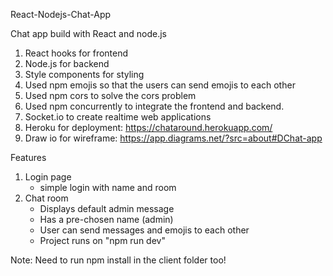 React-Nodejs-Chat-App

Chat app build with React and node.js

1. React hooks for frontend
2. Node.js for backend
3. Style components for styling
4. Used npm emojis so that the users can send emojis to each other
5. Used npm cors to solve the cors problem
6. Used npm concurrently to integrate the frontend and backend.
4. Socket.io to create realtime web applications
5. Heroku for deployment: https://chataround.herokuapp.com/
6. Draw io for wireframe: https://app.diagrams.net/?src=about#DChat-app

Features
1. Login page 
   * simple login with name and room
2. Chat room 
   * Displays default admin message
   * Has a pre-chosen name (admin)
   * User can send messages and emojis to each other
   * Project runs on "npm run dev"
  
Note: Need to run npm install in the client folder too!






